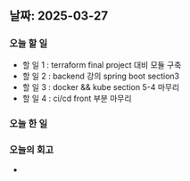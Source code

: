 ## 날짜: 2025-03-27

### 오늘 할 일
- 할 일 1 : terraform final project 대비 모듈 구축
- 할 일 2 : backend 강의 spring boot section3
- 할 일 3 : docker && kube section 5-4 마무리
- 할 일 4 : ci/cd front 부분 마무리
### 오늘 한 일

### 오늘의 회고
- 